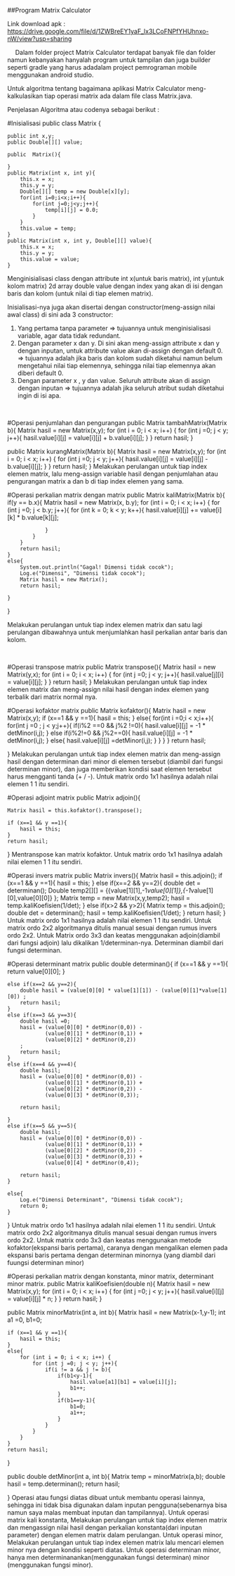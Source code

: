 ##Program Matrix Calculator

        

Link download apk       : https://drive.google.com/file/d/1ZWBreEY1yaF_lx3LCoFNPfYHUhnxo-nW/view?usp=sharing

 
Dalam folder project Matrix Calculator terdapat banyak file dan folder namun kebanyakan hanyalah program untuk tampilan dan juga builder seperti gradle yang harus adadalam project pemrograman mobile menggunakan android studio.

Untuk algoritma tentang bagaimana aplikasi Matrix Calculator meng-kalkulasikan tiap operasi matrix ada dalam file class Matrix.java.

Penjelasan  Algoritma atau codenya sebagai berikut :

#Inisialisasi
public class Matrix {

    public int x,y;
    public Double[][] value;

    public  Matrix(){

    }
    public Matrix(int x, int y){
        this.x = x;
        this.y = y;
        Double[][] temp = new Double[x][y];
        for(int i=0;i<x;i++){
            for(int j=0;j<y;j++){
                temp[i][j] = 0.0;
            }
        }
        this.value = temp;
    }
    public Matrix(int x, int y, Double[][] value){
        this.x = x;
        this.y = y;
        this.value = value;
    }
Menginisialisasi class dengan attribute int x(untuk baris matrix), int y(untuk kolom matrix) 
2d array double value dengan index yang akan di isi dengan baris dan kolom (untuk nilai di tiap elemen matrix).

Inisialisasi-nya juga akan disertai dengan constructor(meng-assign nilai awal class) di sini ada 3 constructor:
1. Yang pertama tanpa parameter => tujuannya untuk menginisialisasi variable, agar data tidak redundant.
2.  Dengan parameter x dan y. Di sini akan meng-assign attribute x dan y dengan inputan, untuk attribute value akan di-assign dengan default 0. => tujuannya adalah jika baris dan kolom sudah diketahui namun belum mengetahui nilai tiap elemennya, sehingga nilai tiap elemennya akan diberi default 0.
3. Dengan parameter x , y dan value. Seluruh attribute akan di assign dengan inputan  => tujuannya adalah jika seluruh atribut sudah diketahui ingin di isi apa.

 

#Operasi penjumlahan dan pengurangan
public Matrix tambahMatrix(Matrix b){
    Matrix hasil = new Matrix(x,y);
    for (int i = 0; i < x; i++) {
        for (int j =0; j < y; j++){
            hasil.value[i][j] = value[i][j] + b.value[i][j];
        }
    }
    return hasil;
}

public Matrix kurangMatrix(Matrix b){
    Matrix hasil = new Matrix(x,y);
    for (int i = 0; i < x; i++) {
        for (int j =0; j < y; j++){
            hasil.value[i][j] = value[i][j] - b.value[i][j];
        }
    }
    return hasil;
}
Melakukan perulangan untuk tiap index elemen matrix, lalu meng-assign variable hasil dengan penjumlahan atau pengurangan matrix a dan b di tiap index elemen yang sama.



#Operasi perkalian matrix dengan matrix
public Matrix kaliMatrix(Matrix b){
    if(y == b.x){
        Matrix hasil = new Matrix(x, b.y);
        for (int i = 0; i < x; i++) {
            for (int j =0; j < b.y; j++){
                for (int k = 0; k < y; k++){
                    hasil.value[i][j] += value[i][k] * b.value[k][j];

                }
            }
        }
        return hasil;
    }
    else{
        System.out.println("Gagal! Dimensi tidak cocok");
        Log.e("Dimensi", "Dimensi tidak cocok");
        Matrix hasil = new Matrix();
        return hasil;

    }
}

Melakukan perulangan untuk tiap index elemen matrix dan satu lagi perulangan dibawahnya untuk menjumlahkan hasil perkalian antar baris dan kolom.

 
 
#Operasi transpose matrix
public Matrix transpose(){
    Matrix hasil = new Matrix(y,x);
    for (int i = 0; i < x; i++) {
        for (int j =0; j < y; j++){
            hasil.value[j][i] = value[i][j];
        }
    }
    return hasil;
}
Melakukan perulangan untuk tiap index elemen matrix dan meng-assign nilai hasil dengan index elemen yang terbalik dari matrix normal nya.



#Operasi kofaktor matrix
public Matrix kofaktor(){
    Matrix hasil = new Matrix(x,y);
    if (x==1 && y ==1){
        hasil = this;
    }
    else{
        for(int i =0;i < x;i++){
            for(int j =0 ; j < y;j++){
                if(i%2 ==0 && j%2 !=0){
                    hasil.value[i][j] = -1 * detMinor(i,j);
                }
                else if(i%2!=0 && j%2==0){
                    hasil.value[i][j] = -1 * detMinor(i,j);
                }
                else{
                    hasil.value[i][j] =detMinor(i,j);
                }
            }
        }
    }
    return hasil;

}
Melakukan perulangan untuk tiap index elemen matrix dan meng-assign hasil dengan determinan dari minor di elemen tersebut (diambil dari fungsi determinan minor), dan juga memberikan kondisi saat elemen tersebut harus mengganti tanda (+ / -).
Untuk matrix ordo 1x1 hasilnya adalah nilai elemen 1 1 itu sendiri.



#Operasi adjoint matrix
public Matrix adjoin(){

    Matrix hasil = this.kofaktor().transpose();

    if (x==1 && y ==1){
        hasil = this;
    }
    return hasil;

}
Mentranspose kan matrix kofaktor.
Untuk matrix ordo 1x1 hasilnya adalah nilai elemen 1 1 itu sendiri.



#Operasi invers matrix
public Matrix invers(){
    Matrix hasil = this.adjoin();
    if (x==1 && y ==1){
        hasil = this;
    }
    else if(x==2 && y==2){
        double det = determinan();
        Double temp2[][] = {{value[1][1],-1*value[0][1]},{-1*value[1][0],value[0][0]} };
        Matrix temp = new Matrix(x,y,temp2);
        hasil = temp.kaliKoefisien(1/det);
    }
    else if(x>2 && y>2){
        Matrix temp = this.adjoin();
        double det = determinan();
        hasil = temp.kaliKoefisien(1/det);
    }
    return hasil;
}
Untuk matrix ordo 1x1 hasilnya adalah nilai elemen 1 1 itu sendiri.
Untuk matrix ordo 2x2 algoritmanya ditulis manual sesuai dengan rumus invers ordo 2x2. 
Untuk Matrix ordo 3x3 dan keatas menggunakan adjoin(diambil dari fungsi adjoin) lalu dikalikan 1/determinan-nya.
Determinan diambil dari fungsi determinan.



#Operasi determinant matrix
public double determinan(){
    if (x==1 && y ==1){
        return value[0][0];
    }

    else if(x==2 && y==2){
        double hasil = (value[0][0] * value[1][1]) - (value[0][1]*value[1][0]) ;
        return hasil;
    }
    else if(x==3 && y==3){
        double hasil =0;
        hasil = (value[0][0] * detMinor(0,0)) -
                (value[0][1] * detMinor(0,1)) +
                (value[0][2] * detMinor(0,2))
        ;
        return hasil;
    }
    else if(x==4 && y==4){
        double hasil;
        hasil = (value[0][0] * detMinor(0,0)) -
                (value[0][1] * detMinor(0,1)) +
                (value[0][2] * detMinor(0,2)) -
                (value[0][3] * detMinor(0,3));

        return hasil;

    }
    else if(x==5 && y==5){
        double hasil;
        hasil = (value[0][0] * detMinor(0,0)) -
                (value[0][1] * detMinor(0,1)) +
                (value[0][2] * detMinor(0,2)) -
                (value[0][3] * detMinor(0,3)) +
                (value[0][4] * detMinor(0,4));

        return hasil;
    }

    else{
        Log.e("Dimensi Determinant", "Dimensi tidak cocok");
        return 0;
    }
}
Untuk matrix ordo 1x1 hasilnya adalah nilai elemen 1 1 itu sendiri.
Untuk matrix ordo 2x2 algoritmanya ditulis manual sesuai dengan rumus invers ordo 2x2. 
Untuk matrix ordo 3x3 dan keatas menggunakan metode kofaktor(ekspansi baris pertama), caranya dengan mengalikan elemen pada ekspansi baris pertama dengan determinan minornya (yang diambil dari fuungsi determinan minor)




#Operasi perkalian matrix dengan konstanta, minor matrix, determinant minor matrix.
public Matrix kaliKoefisien(double n){
    Matrix hasil = new Matrix(x,y);
    for (int i = 0; i < x; i++) {
        for (int j =0; j < y; j++){
            hasil.value[i][j] = value[i][j] * n;
        }
    }
    return hasil;
}

public Matrix minorMatrix(int a, int b){
    Matrix hasil = new Matrix(x-1,y-1);
    int a1 =0, b1=0;

    if (x==1 && y ==1){
        hasil = this;
    }
    else{
        for (int i = 0; i < x; i++) {
            for (int j =0; j < y; j++){
                if(i != a && j != b){
                    if(b1<y-1){
                        hasil.value[a1][b1] = value[i][j];
                        b1++;
                    }
                    if(b1==y-1){
                        b1=0;
                        a1++;
                    }
                }
            }
        }
    }
    return hasil;
}

public double detMinor(int a, int b){
    Matrix temp = minorMatrix(a,b);
    double hasil = temp.determinan();
    return hasil;

}
Operasi atau fungsi diatas dibuat untuk membantu operasi lainnya, sehingga ini tidak bisa digunakan dalam inputan pengguna(sebenarnya bisa namun saya malas membuat inputan dan tampilannya).
Untuk operasi matrix kali konstanta, Melakukan perulangan untuk tiap index elemen matrix dan mengassign nilai hasil dengan perkalian konstanta(dari inputan parameter) dengan elemen matrix dalam perulangan.
Untuk operasi minor, Melakukan perulangan untuk tiap index elemen matrix lalu mencari elemen minor nya dengan kondisi seperti diatas.
Untuk operasi determinan minor, hanya men determinanankan(menggunakan fungsi determinan) minor (menggunakan fungsi minor).

